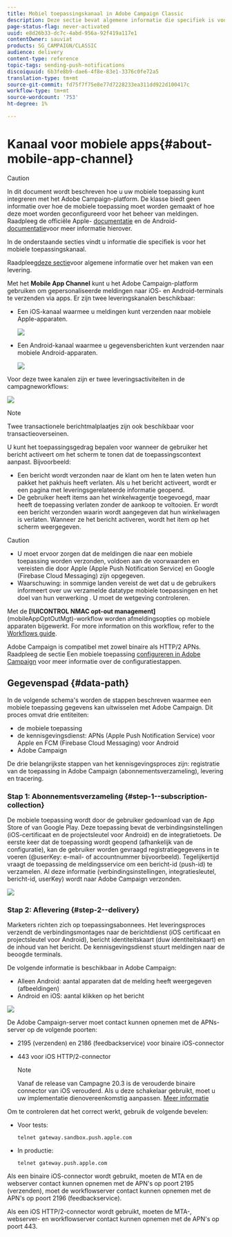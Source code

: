 ```yaml
---
title: Mobiel toepassingskanaal in Adobe Campaign Classic
description: Deze sectie bevat algemene informatie die specifiek is voor het mobiele toepassingskanaal in Adobe Campaign Classic.
page-status-flag: never-activated
uuid: e8d26b33-dc7c-4abd-956a-92f419a117e1
contentOwner: sauviat
products: SG_CAMPAIGN/CLASSIC
audience: delivery
content-type: reference
topic-tags: sending-push-notifications
discoiquuid: 6b3fe8b9-dae6-4f8e-83e1-3376c0fe72a5
translation-type: tm+mt
source-git-commit: fd75f7f75e8e77d7228233ea311dd922d100417c
workflow-type: tm+mt
source-wordcount: '753'
ht-degree: 1%

---
```



# Kanaal voor mobiele apps{#about-mobile-app-channel}

>[!CAUTION]
>
>In dit document wordt beschreven hoe u uw mobiele toepassing kunt integreren met het Adobe Campaign-platform. De klasse biedt geen informatie over hoe de mobiele toepassing moet worden gemaakt of hoe deze moet worden geconfigureerd voor het beheer van meldingen. Raadpleeg de officiële Apple- [documentatie](https://developer.apple.com/) en de Android- [documentatie](https://developer.android.com/index.html)voor meer informatie hierover.

In de onderstaande secties vindt u informatie die specifiek is voor het mobiele toepassingskanaal.

Raadpleeg[deze sectie](../../delivery/using/steps-about-delivery-creation-steps.md)voor algemene informatie over het maken van een levering.

Met het **Mobile App Channel** kunt u het Adobe Campaign-platform gebruiken om gepersonaliseerde meldingen naar iOS- en Android-terminals te verzenden via apps. Er zijn twee leveringskanalen beschikbaar:

* Een iOS-kanaal waarmee u meldingen kunt verzenden naar mobiele Apple-apparaten.

   ![](assets/nmac_intro_2.png)

* Een Android-kanaal waarmee u gegevensberichten kunt verzenden naar mobiele Android-apparaten.

   ![](assets/nmac_intro_1.png)

Voor deze twee kanalen zijn er twee leveringsactiviteiten in de campagneworkflows:

![](assets/nmac_intro_3.png)

>[!NOTE]
>
>Twee transactionele berichtmalplaatjes zijn ook beschikbaar voor transactieoverseinen.

U kunt het toepassingsgedrag bepalen voor wanneer de gebruiker het bericht activeert om het scherm te tonen dat de toepassingscontext aanpast. Bijvoorbeeld:

* Een bericht wordt verzonden naar de klant om hen te laten weten hun pakket het pakhuis heeft verlaten. Als u het bericht activeert, wordt er een pagina met leveringsgerelateerde informatie geopend.
* De gebruiker heeft items aan het winkelwagentje toegevoegd, maar heeft de toepassing verlaten zonder de aankoop te voltooien. Er wordt een bericht verzonden waarin wordt aangegeven dat hun winkelwagen is verlaten. Wanneer ze het bericht activeren, wordt het item op het scherm weergegeven.

>[!CAUTION]
>
>* U moet ervoor zorgen dat de meldingen die naar een mobiele toepassing worden verzonden, voldoen aan de voorwaarden en vereisten die door Apple (Apple Push Notification Service) en Google (Firebase Cloud Messaging) zijn opgegeven.
>* Waarschuwing: in sommige landen vereist de wet dat u de gebruikers informeert over uw verzamelde datatype mobiele toepassingen en het doel van hun verwerking . U moet de wetgeving controleren.


Met de **[!UICONTROL NMAC opt-out management]** (mobileAppOptOutMgt)-workflow worden afmeldingsopties op mobiele apparaten bijgewerkt. For more information on this workflow, refer to the [Workflows guide](../../workflow/using/mobile-app-channel.md).

Adobe Campaign is compatibel met zowel binaire als HTTP/2 APNs. Raadpleeg de sectie Een mobiele toepassing [configureren in Adobe Campaign](../../delivery/using/configuring-the-mobile-application.md) voor meer informatie over de configuratiestappen.

## Gegevenspad {#data-path}

In de volgende schema&#39;s worden de stappen beschreven waarmee een mobiele toepassing gegevens kan uitwisselen met Adobe Campaign. Dit proces omvat drie entiteiten:

* de mobiele toepassing
* de kennisgevingsdienst: APNs (Apple Push Notification Service) voor Apple en FCM (Firebase Cloud Messaging) voor Android
* Adobe Campaign

De drie belangrijkste stappen van het kennisgevingsproces zijn: registratie van de toepassing in Adobe Campaign (abonnementsverzameling), levering en tracering.

### Stap 1: Abonnementsverzameling {#step-1--subscription-collection}

De mobiele toepassing wordt door de gebruiker gedownload van de App Store of van Google Play. Deze toepassing bevat de verbindingsinstellingen (iOS-certificaat en de projectsleutel voor Android) en de integratietoets. De eerste keer dat de toepassing wordt geopend (afhankelijk van de configuratie), kan de gebruiker worden gevraagd registratiegegevens in te voeren (@userKey: e-mail- of accountnummer bijvoorbeeld). Tegelijkertijd vraagt de toepassing de meldingsservice om een bericht-id (push-id) te verzamelen. Al deze informatie (verbindingsinstellingen, integratiesleutel, bericht-id, userKey) wordt naar Adobe Campaign verzonden.

![](assets/nmac_register_view.png)

### Stap 2: Aflevering {#step-2--delivery}

Marketers richten zich op toepassingsabonnees. Het leveringsproces verzendt de verbindingsmontages naar de berichtdienst (iOS certificaat en projectsleutel voor Android), bericht identiteitskaart (duw identiteitskaart) en de inhoud van het bericht. De kennisgevingsdienst stuurt meldingen naar de beoogde terminals.

De volgende informatie is beschikbaar in Adobe Campaign:

* Alleen Android: aantal apparaten dat de melding heeft weergegeven (afbeeldingen)
* Android en iOS: aantal klikken op het bericht

![](assets/nmac_delivery_view.png)

De Adobe Campaign-server moet contact kunnen opnemen met de APNs-server op de volgende poorten:

* 2195 (verzenden) en 2186 (feedbackservice) voor binaire iOS-connector
* 443 voor iOS HTTP/2-connector

   >[!NOTE]
   >
   > Vanaf de release van Campagne 20.3 is de verouderde binaire connector van iOS verouderd. Als u deze schakelaar gebruikt, moet u uw implementatie dienovereenkomstig aanpassen. [Meer informatie](https://helpx.adobe.com/campaign/kb/migrate-to-http2.html)

Om te controleren dat het correct werkt, gebruik de volgende bevelen:

* Voor tests:

   ```
   telnet gateway.sandbox.push.apple.com
   ```

* In productie:

   ```
   telnet gateway.push.apple.com
   ```

Als een binaire iOS-connector wordt gebruikt, moeten de MTA en de webserver contact kunnen opnemen met de APN&#39;s op poort 2195 (verzenden), moet de workflowserver contact kunnen opnemen met de APN&#39;s op poort 2196 (feedbackservice).

Als een iOS HTTP/2-connector wordt gebruikt, moeten de MTA-, webserver- en workflowserver contact kunnen opnemen met de APN&#39;s op poort 443.

